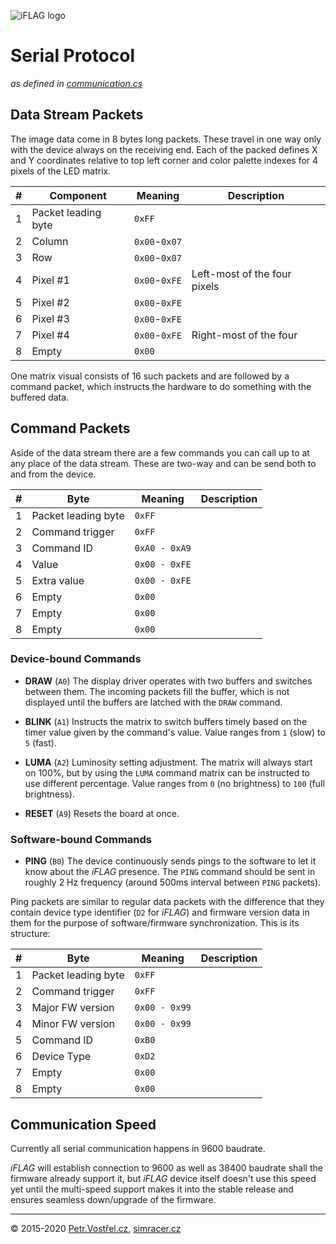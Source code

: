![iFLAG logo](http://simracer.cz/iracing/iFlag-logo/logo-full.svg)

Serial Protocol
===============
_as defined in [communication.cs](../iFlag/communication.cs)_


Data Stream Packets
-------------------

The image data come in 8 bytes long packets. These travel in one way only with the device always on the receiving end. Each of the packed defines X and Y coordinates relative to top left corner and color palette indexes for 4 pixels of the LED matrix.

| # | Component           | Meaning       | Description |
| - | ------------------- | ------------- | ----------- |
| 1 | Packet leading byte | `0xFF`        |
| 2 | Column              | `0x00`-`0x07` |
| 3 | Row                 | `0x00`-`0x07` |
| 4 | Pixel #1            | `0x00`-`0xFE` | Left-most of the four pixels |
| 5 | Pixel #2            | `0x00`-`0xFE` |
| 6 | Pixel #3            | `0x00`-`0xFE` |
| 7 | Pixel #4            | `0x00`-`0xFE` | Right-most of the four |
| 8 | Empty               | `0x00`        |

One matrix visual consists of 16 such packets and are followed by a command packet, which instructs the hardware to do something with the buffered data.


Command Packets
---------------

Aside of the data stream there are a few commands you can call up to at any place of the data stream. These are two-way and can be send both to and from the device.

| # | Byte                | Meaning       | Description |
| - | ------------------- | ------------- | ----------- |
| 1 | Packet leading byte | `0xFF`        |
| 2 | Command trigger     | `0xFF`        |
| 3 | Command ID          | `0xA0 - 0xA9` |
| 4 | Value               | `0x00 - 0xFE` |
| 5 | Extra value         | `0x00 - 0xFE` |
| 6 | Empty               | `0x00`        |
| 7 | Empty               | `0x00`        |
| 8 | Empty               | `0x00`        |


### Device-bound Commands

- __DRAW__ (`A0`)
The display driver operates with two buffers and switches between them. The incoming packets fill the buffer, which is not displayed until the buffers are latched with the `DRAW` command.

- __BLINK__ (`A1`)
Instructs the matrix to switch buffers timely based on the timer value given by the command's value. Value ranges from `1` (slow) to `5` (fast).

- __LUMA__ (`A2`)
Luminosity setting adjustment. The matrix will always start on 100%, but by using the `LUMA` command matrix can be instructed to use different percentage. Value ranges from `0` (no brightness) to `100` (full brightness).

- __RESET__ (`A9`)
Resets the board at once.


### Software-bound Commands

- __PING__ (`B0`)
The device continuously sends pings to the software to let it know about the _iFLAG_ presence. The `PING` command should be sent in roughly 2 Hz frequency (around 500ms interval between `PING` packets).

Ping packets are similar to regular data packets with the difference that they contain device type identifier (`D2` for _iFLAG_) and firmware version data in them for the purpose of software/firmware synchronization. This is its structure:

| # | Byte                | Meaning       | Description |
| - | ------------------- | ------------- | ----------- |
| 1 | Packet leading byte | `0xFF`        |
| 2 | Command trigger     | `0xFF`        |
| 3 | Major FW version    | `0x00 - 0x99` | 
| 4 | Minor FW version    | `0x00 - 0x99` |
| 5 | Command ID          | `0xB0`        |
| 6 | Device Type         | `0xD2`        |
| 7 | Empty               | `0x00`        |
| 8 | Empty               | `0x00`        |


Communication Speed
-------------------

Currently all serial communication happens in 9600 baudrate.

_iFLAG_ will establish connection to 9600 as well as 38400 baudrate shall the firmware already support it, but _iFLAG_ device itself doesn't use this speed yet until the multi-speed support makes it into the stable release and ensures seamless down/upgrade of the firmware.







---
© 2015-2020
[Petr.Vostřel.cz](http://petr.vostrel.cz),
[simracer.cz](http://simracer.cz)
